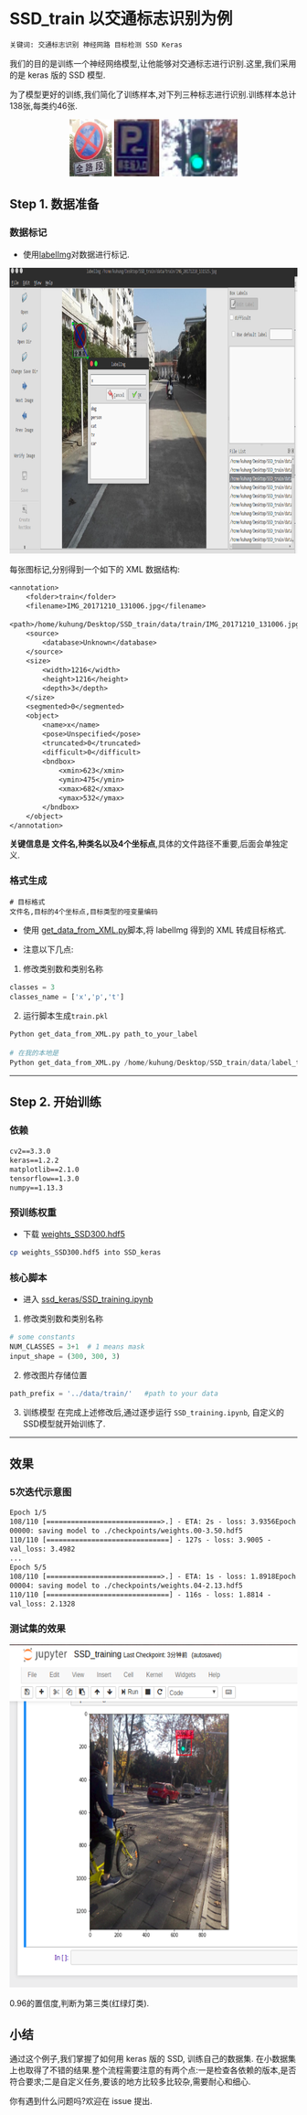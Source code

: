# SSD_train 以交通标志识别为例

``` bash
关键词: 交通标志识别 神经网路 目标检测 SSD Keras
```

我们的目的是训练一个神经网络模型,让他能够对交通标志进行识别.这里,我们采用的是 keras 版的 SSD 模型.

为了模型更好的训练,我们简化了训练样本,对下列三种标志进行识别.训练样本总计138张,每类约46张.

<p align="center">
<img src="img/x.png" height="100">
<img src="img/p.png" height="100">
<img src="img/t.png" height="100">
</p>


## Step 1. 数据准备

### 数据标记

- 使用[labelImg](https://github.com/tzutalin/labelImg)对数据进行标记.
<p align="center">
<img src="img/labelImg.png" height="500">
</p>

每张图标记,分别得到一个如下的 XML 数据结构:

```
<annotation>
	<folder>train</folder>
	<filename>IMG_20171210_131006.jpg</filename>
	<path>/home/kuhung/Desktop/SSD_train/data/train/IMG_20171210_131006.jpg</path>
	<source>
		<database>Unknown</database>
	</source>
	<size>
		<width>1216</width>
		<height>1216</height>
		<depth>3</depth>
	</size>
	<segmented>0</segmented>
	<object>
		<name>x</name>
		<pose>Unspecified</pose>
		<truncated>0</truncated>
		<difficult>0</difficult>
		<bndbox>
			<xmin>623</xmin>
			<ymin>475</ymin>
			<xmax>682</xmax>
			<ymax>532</ymax>
		</bndbox>
	</object>
</annotation>
```

**关键信息是 文件名,种类名以及4个坐标点**,具体的文件路径不重要,后面会单独定义.

### 格式生成
```
# 目标格式
文件名,目标的4个坐标点,目标类型的哑变量编码
```
- 使用 [get_data_from_XML.py](ssd_keras/data_convert/get_data_from_XML.py)脚本,将 labelImg 得到的 XML 转成目标格式.

- 注意以下几点:

1. 修改类别数和类别名称
```Python
classes = 3
classes_name = ['x','p','t']
```
2. 运行脚本生成`train.pkl`
```Python
Python get_data_from_XML.py path_to_your_label

# 在我的本地是
Python get_data_from_XML.py /home/kuhung/Desktop/SSD_train/data/label_train/
```

--- 

## Step 2. 开始训练

### 依赖
```
cv2==3.3.0
keras==1.2.2
matplotlib==2.1.0
tensorflow==1.3.0
numpy==1.13.3
```

### 预训练权重
- 下载 [weights_SSD300.hdf5](https://github.com/kuhung/SSD_keras/releases/tag/model_weight)

```bash
cp weights_SSD300.hdf5 into SSD_keras
```

### 核心脚本
- 进入 [ssd_keras/SSD_training.ipynb](ssd_keras/SSD_training.ipynb)

1. 修改类别数和类别名称
```Python
# some constants
NUM_CLASSES = 3+1  # 1 means mask
input_shape = (300, 300, 3)
```

2. 修改图片存储位置
```Python
path_prefix = '../data/train/'   #path to your data 

```
3. 训练模型
在完成上述修改后,通过逐步运行  `SSD_training.ipynb`, 自定义的SSD模型就开始训练了.

---

## 效果

###  5次迭代示意图

```
Epoch 1/5
108/110 [============================>.] - ETA: 2s - loss: 3.9356Epoch 00000: saving model to ./checkpoints/weights.00-3.50.hdf5
110/110 [==============================] - 127s - loss: 3.9005 - val_loss: 3.4982
...
Epoch 5/5
108/110 [============================>.] - ETA: 1s - loss: 1.8918Epoch 00004: saving model to ./checkpoints/weights.04-2.13.hdf5
110/110 [==============================] - 116s - loss: 1.8814 - val_loss: 2.1328
```

### 测试集的效果

<p align="center">
<img src="img/result.png" height="600">
</p>

0.96的置信度,判断为第三类(红绿灯类).

## 小结
通过这个例子,我们掌握了如何用 keras 版的  SSD, 训练自己的数据集. 在小数据集上也取得了不错的结果.整个流程需要注意的有两个点:一是检查各依赖的版本,是否符合要求;二是自定义任务,要该的地方比较多比较杂,需要耐心和细心.

你有遇到什么问题吗?欢迎在 issue 提出.




